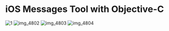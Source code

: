 # iOS Messages Tool with Objective-C

![1](https://user-images.githubusercontent.com/19948619/28876278-53e359ae-77a1-11e7-9119-858dc65ad50c.png)
![img_4802](https://user-images.githubusercontent.com/19948619/28876288-5dc4ccd2-77a1-11e7-96ac-20a7c8ac8713.PNG)
![img_4803](https://user-images.githubusercontent.com/19948619/28876289-5dc9f82e-77a1-11e7-8732-a3fad23a1571.PNG)
![img_4804](https://user-images.githubusercontent.com/19948619/28876290-5dce3a06-77a1-11e7-93d6-ed6b6587b989.PNG)
